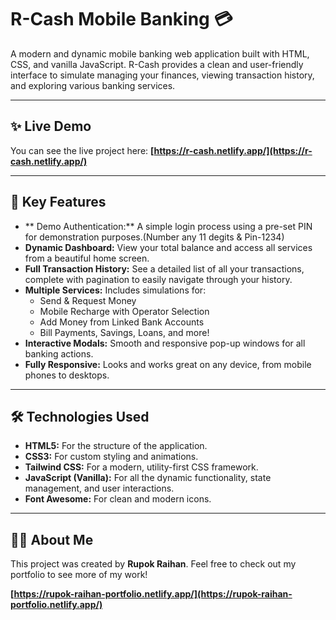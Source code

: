 # R-Cash Mobile Banking 💳

A modern and dynamic mobile banking web application built with HTML, CSS, and vanilla JavaScript. R-Cash provides a clean and user-friendly interface to simulate managing your finances, viewing transaction history, and exploring various banking services.

---

## ✨ Live Demo

You can see the live project here:
**[https://r-cash.netlify.app/](https://r-cash.netlify.app/)**

---

## 🚀 Key Features

-   ** Demo Authentication:** A simple login process using a pre-set PIN for demonstration purposes.(Number any 11 degits & Pin-1234)
-   **Dynamic Dashboard:** View your total balance and access all services from a beautiful home screen.
-   **Full Transaction History:** See a detailed list of all your transactions, complete with pagination to easily navigate through your history.
-   **Multiple Services:** Includes simulations for:
    -   Send & Request Money
    -   Mobile Recharge with Operator Selection
    -   Add Money from Linked Bank Accounts
    -   Bill Payments, Savings, Loans, and more!
-   **Interactive Modals:** Smooth and responsive pop-up windows for all banking actions.
-   **Fully Responsive:** Looks and works great on any device, from mobile phones to desktops.

---

## 🛠️ Technologies Used

-   **HTML5:** For the structure of the application.
-   **CSS3:** For custom styling and animations.
-   **Tailwind CSS:** For a modern, utility-first CSS framework.
-   **JavaScript (Vanilla):** For all the dynamic functionality, state management, and user interactions.
-   **Font Awesome:** For clean and modern icons.

---

## 👨‍💻 About Me

This project was created by **Rupok Raihan**. Feel free to check out my portfolio to see more of my work!

**[https://rupok-raihan-portfolio.netlify.app/](https://rupok-raihan-portfolio.netlify.app/)**
